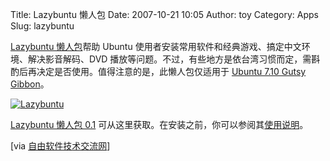 Title: Lazybuntu 懒人包
Date: 2007-10-21 10:05
Author: toy
Category: Apps
Slug: lazybuntu

[Lazybuntu 懒人包](http://lazybuntu.openfoundry.org/)帮助 Ubuntu
使用者安装常用软件和经典游戏、搞定中文环境、解决影音解码、DVD
播放等问题。不过，有些地方是依台湾习惯而定，需斟酌后再决定是否使用。值得注意的是，此懒人包仅适用于
[Ubuntu 7.10 Gutsy
Gibbon](http://linuxtoy.org/archives/ubuntu-710-gutsy-gibbon-released.html)。

[![Lazybuntu](http://i.linuxtoy.org/i/2007/10/lazybuntu_s.png)](http://i.linuxtoy.org/i/2007/10/lazybuntu.png)

[Lazybuntu 懒人包
0.1](http://rt.openfoundry.org/Foundry/Project/Download/?Queue=852)
可从这里获取。在安装之前，你可以参阅其[使用说明](http://lazybuntu.openfoundry.org/usage.html)。

[via
[自由软件技术交流网](http://freesf.tw/modules/news/article.php?storyid=3351)]
